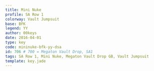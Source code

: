 ```yaml
---
title: Mini Nuke
profile: SA Row 1
colorway: Vault Jumpsuit
base: BFK
legend: YY
author: 00keys
date: 2016-04-01
type: key
code: mininuke-bfk-yy-dsa
id: 706 # 700 = Megaton Vault Drop, SA1
tags: SA Row 1, Mini Nuke, Megaton Vault Drop GB, Vault Jumpsuit
template: key.jade
---
```




